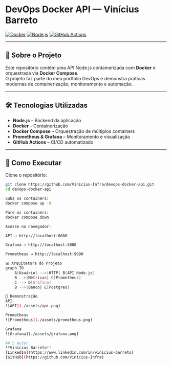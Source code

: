 # DevOps Docker API — Vinícius Barreto

[![Docker](https://img.shields.io/badge/Docker-2496ED?style=for-the-badge&logo=docker&logoColor=white)](https://www.docker.com/)
[![Node.js](https://img.shields.io/badge/Node.js-339933?style=for-the-badge&logo=node.js&logoColor=white)](https://nodejs.org/)
[![GitHub Actions](https://img.shields.io/badge/GitHub%20Actions-2088FF?style=for-the-badge&logo=githubactions&logoColor=white)](https://github.com/features/actions)

---

## 📌 Sobre o Projeto
Este repositório contém uma API Node.js containerizada com **Docker** e orquestrada via **Docker Compose**.  
O projeto faz parte do meu portfólio DevOps e demonstra práticas modernas de containerização, monitoramento e automação.

---

## 🛠️ Tecnologias Utilizadas
- **Node.js** – Backend da aplicação
- **Docker** – Containerização
- **Docker Compose** – Orquestração de múltiplos containers
- **Prometheus & Grafana** – Monitoramento e visualização
- **GitHub Actions** – CI/CD automatizado

---

## 🚀 Como Executar

Clone o repositório:

```bash
git clone https://github.com/Vinicius-Infra/devops-docker-api.git
cd devops-docker-api

Suba os containers:
docker compose up -d

Pare os containers:
docker compose down

Acesse no navegador:

API → http://localhost:8080

Grafana → http://localhost:3000

Prometheus → http://localhost:9090

📊 Arquitetura do Projeto
graph TD
    A[Usuário] -->|HTTP| B[API Node.js]
    B -->|Métricas| C[Prometheus]
    C --> D[Grafana]
    B -->|Banco| E[Postgres]

📸 Demonstração
API
![API](./assets/api.png)

Prometheus
![Prometheus](./assets/prometheus.png)

Grafana
![Grafana](./assets/grafana.png)

## 👤 Autor
**Vinícius Barreto**  
[LinkedIn](https://www.linkedin.com/in/vinicius-barreto)  
[GitHub](https://github.com/Vinicius-Infra)

